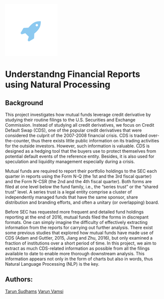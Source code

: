 ![alt text](/images/logo.svg)

# Understandng Financial Reports using Natural Processing


## Background

This project investigates how mutual funds leverage credit derivative by studying their routine filings to the U.S. Securities and Exchange Commission. Instead of studying all credit derivatives, we focus on Credit Default Swap (CDS), one of the popular credit derivatives that were considered the culprit of the 2007-2008 financial crisis. CDS is traded over-the-counter, thus there exists little public information on its trading activities for the outside investors. However, such information is valuable. CDS is designed as a hedging tool that the buyers use to protect themselves from potential default events of the reference entity. Besides, it is also used for speculation and liquidity management especially during a crisis.

Mutual funds are required to report their portfolio holdings to the SEC each quarter in reports using the Form N-Q (the 1st and the 3rd fiscal quarter) and the Form N-CSR (the 2nd and the 4th fiscal quarter). Both forms are filed at one level below the fund family, i.e., the “series trust” or the “shared trust” level. A series trust is a legal entity comprise a cluster of independently managed funds that have the same sponsor, share distribution and branding efforts, and often a unitary (or overlapping) board.

Before SEC has requested more frequent and detailed fund holdings reporting at the end of 2016, mutual funds filed the forms in discrepant formats. One can simply imagine the difficulty of effectively extracting information from the reports for carrying out further analysis. There exist some previous studies that explored how mutual funds have made use of CDS (Adam and Guttler, 2015, Jiang and Zhu, 2016), but only examined a fraction of institutions over a short period of time. In this project, we aim to extract as much CDS-related information as possible from all the filings available to date to enable more thorough downstream analysis. This information appears not only in the form of charts but also in words, thus Natural Language Processing (NLP) is the key.






## Authors: 

[Tarun Sudhams](https://github.com/sudhamstarun)
[Varun Vamsi](https://github.com/Varunvamsi)

